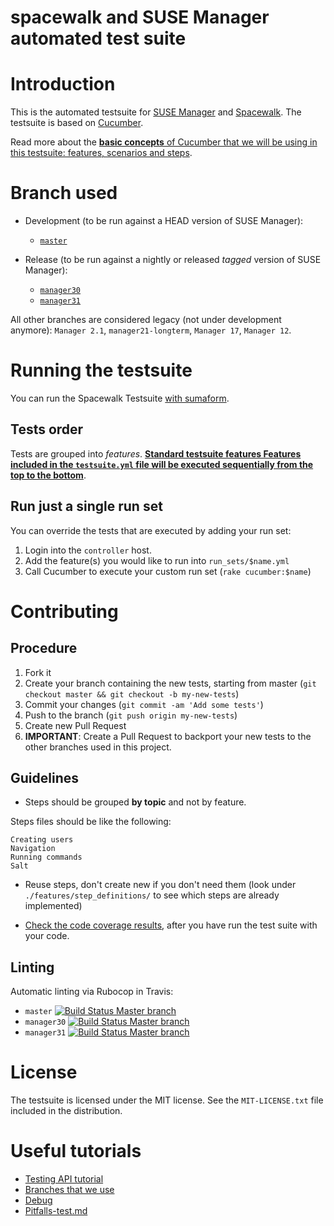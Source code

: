 # spacewalk and SUSE Manager automated test suite

# Introduction

This is the automated testsuite for [SUSE Manager](https://www.suse.com/products/suse-manager/) and [Spacewalk](http://spacewalk.redhat.com/).
The testsuite is based on [Cucumber](https://cucumber.io/).

Read more about the [**basic concepts** of Cucumber that we will be using in this testsuite: features, scenarios and steps](https://cucumber.io/docs/reference).

# Branch used

* Development (to be run against a HEAD version of SUSE Manager):

  * [`master`](https://github.com/SUSE/spacewalk-testsuite-base)

* Release (to be run against a nightly or released *tagged* version of SUSE Manager):
  * [`manager30`](https://github.com/SUSE/spacewalk-testsuite-base/tree/manager30)
  * [`manager31`](https://github.com/SUSE/spacewalk-testsuite-base/tree/manager31)

All other branches are considered legacy (not under development anymore): `Manager 2.1`, `manager21-longterm`, `Manager 17`, `Manager 12`.

# Running the testsuite

You can run the Spacewalk Testsuite [with sumaform](https://github.com/moio/sumaform/blob/master/README_ADVANCED.md#cucumber-testsuite).

## Tests order

Tests are grouped into *features*.
[**Standard testsuite features Features included in the `testsuite.yml` file will be executed sequentially from the top to the bottom**](https://github.com/SUSE/spacewalk-testsuite-base/blob/master/run_sets/testsuite.yml).

## Run just a single run set

You can override the tests that are executed by adding your run set:
1. Login into the `controller` host.
2. Add the feature(s) you would like to run into `run_sets/$name.yml`
3. Call Cucumber to execute your custom run set (`rake cucumber:$name`)

# Contributing

## Procedure

1. Fork it
2. Create your branch containing the new tests, starting from master (`git checkout master && git checkout -b my-new-tests`)
3. Commit your changes (`git commit -am 'Add some tests'`)
4. Push to the branch (`git push origin my-new-tests`)
5. Create new Pull Request
6. **IMPORTANT**: Create a Pull Request to backport your new tests to the other branches used in this project.

## Guidelines

* Steps should be grouped **by topic** and not by feature.

Steps files should be like the following:

    Creating users
    Navigation
    Running commands
    Salt

* Reuse steps, don't create new if you don't need them (look under `./features/step_definitions/` to see which steps are already implemented)

* [Check the code coverage results](docs/codecoverage.md), after you have run the test suite with your code.

## Linting

Automatic linting via Rubocop in Travis:

* `master`
[![Build Status Master branch](https://travis-ci.org/SUSE/spacewalk-testsuite-base.svg?branch=master)](https://travis-ci.org/SUSE/spacewalk-testsuite-base)
* `manager30`
[![Build Status Master branch](https://travis-ci.org/SUSE/spacewalk-testsuite-base.svg?branch=manager30)](https://travis-ci.org/SUSE/spacewalk-testsuite-base)
* `manager31`
[![Build Status Master branch](https://travis-ci.org/SUSE/spacewalk-testsuite-base.svg?branch=manager30)](https://travis-ci.org/SUSE/spacewalk-testsuite-base)

# License

The testsuite is licensed under the MIT license. See the `MIT-LICENSE.txt` file included in the distribution.

# Useful tutorials

* [Testing API tutorial](docs/api-call.md)
* [Branches that we use](docs/branches.md)
* [Debug](docs/Debug.md)
* [Pitfalls-test.md](docs/Pitfalls-test.md)
